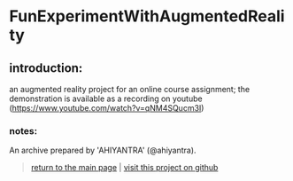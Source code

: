 # FunExperimentWithAugmentedReality

## introduction:

an augmented reality project for an online course assignment; the demonstration is available as a recording on youtube (https://www.youtube.com/watch?v=qNM4SQucm3I)

### notes:

An archive prepared by 'AHIYANTRA' (@ahiyantra).

> [return to the main page](https://ahiyantra.github.io)
> |
> [visit this project on github](https://github.com/ahiyantra/FunExperimentWithAugmentedReality)